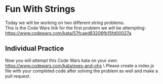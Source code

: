 # Fun With Strings
Today we will be working on two different string problems.\
This is the Code Wars link for the first problem we will be attempting: https://www.codewars.com/kata/57fcaed83206fb15fd00027a

## Individual Practice
Now you will attempt this Code Wars kata on your own: https://www.codewars.com/kata/exes-and-ohs \ 
Please create a index.js file with your completed code after solving the problem as well and make a pull request. 
